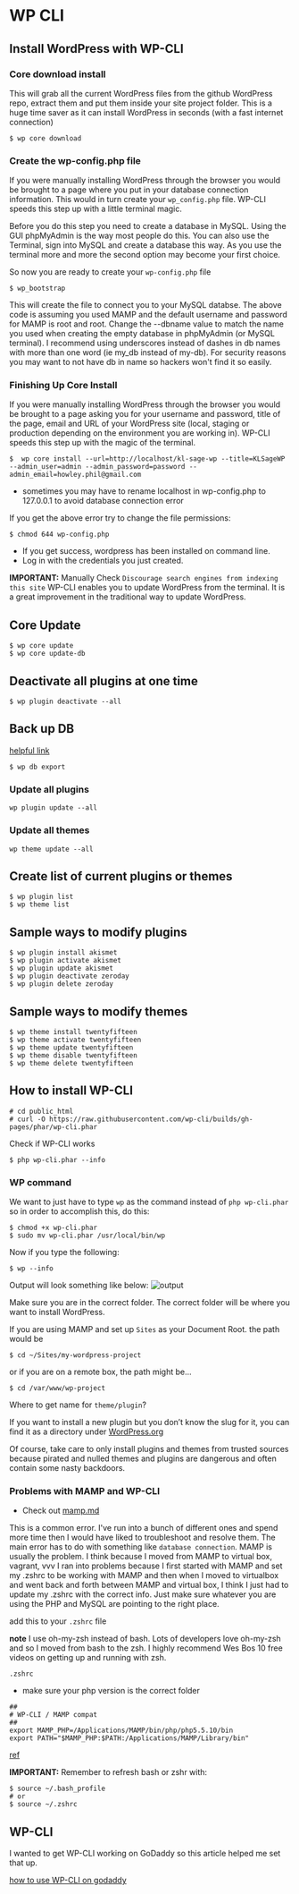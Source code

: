 # WP CLI

## Install WordPress with WP-CLI

### Core download install

This will grab all the current WordPress files from the github WordPress repo, extract them and put them inside your site project folder. This is a huge time saver as it can install WordPress in seconds (with a fast internet connection)

```
$ wp core download
```

### Create the wp-config.php file

If you were manually installing WordPress through the browser you would be brought to a page where you put in your database connection information. This would in turn create your `wp_config.php` file. WP-CLI speeds this step up with a little terminal magic.

Before you do this step you need to create a database in MySQL. Using the GUI phpMyAdmin is the way most people do this. You can also use the Terminal, sign into MySQL and create a database this way. As you use the terminal more and more the second option may become your first choice.

So now you are ready to create your `wp-config.php` file

```
$ wp_bootstrap
```

This will create the file to connect you to your MySQL databse. The above code is assuming you used MAMP and the default username and password for MAMP is root and root. Change the --dbname value to match the name you used when creating the empty database in phpMyAdmin (or MySQL terminal). I recommend using underscores instead of dashes in db names with more than one word (ie my_db instead of my-db). For security reasons you may want to not have db in name so hackers won't find it so easily.

### Finishing Up Core Install

If you were manually installing WordPress through the browser you would be brought to a page asking you for your username and password, title of the page, email and URL of your WordPress site (local, staging or production depending on the environment you are working in). WP-CLI speeds this step up with the magic of the terminal. 

```
$  wp core install --url=http://localhost/kl-sage-wp --title=KLSageWP --admin_user=admin --admin_password=password --admin_email=howley.phil@gmail.com
```

* sometimes you may have to rename localhost in wp-config.php to 127.0.0.1 to avoid database connection error

If you get the above error try to change the file permissions:

```
$ chmod 644 wp-config.php
```

* If you get success, wordpress has been installed on command line. 
* Log in with the credentials you just created.

**IMPORTANT:** Manually Check `Discourage search engines from indexing this site`
WP-CLI enables you to update WordPress from the terminal. It is a great improvement in the traditional way to update WordPress.

## Core Update

```
$ wp core update
$ wp core update-db
```

## Deactivate all plugins at one time

```
$ wp plugin deactivate --all
```

## Back up DB

[helpful link](https://blog.sucuri.net/2015/07/wp-cli-guide-secure-wordpress-backup-update.html)

```
$ wp db export
```

### Update all plugins 

```
wp plugin update --all
```

### Update all themes

```
wp theme update --all
```

## Create list of current plugins or themes

```
$ wp plugin list
$ wp theme list
```

## Sample ways to modify plugins

```
$ wp plugin install akismet
$ wp plugin activate akismet
$ wp plugin update akismet
$ wp plugin deactivate zeroday
$ wp plugin delete zeroday
```

## Sample ways to modify themes

```
$ wp theme install twentyfifteen
$ wp theme activate twentyfifteen
$ wp theme update twentyfifteen
$ wp theme disable twentyfifteen
$ wp theme delete twentyfifteen
```

## How to install WP-CLI

```
# cd public_html
# curl -O https://raw.githubusercontent.com/wp-cli/builds/gh-pages/phar/wp-cli.phar
```

Check if WP-CLI works

```
$ php wp-cli.phar --info
```

### WP command
We want to just have to type `wp` as the command instead of `php wp-cli.phar` so in order to accomplish this, do this:

```
$ chmod +x wp-cli.phar
$ sudo mv wp-cli.phar /usr/local/bin/wp
```

Now if you type the following:

```
$ wp --info
```

Output will look something like below:
![output](https://i.imgur.com/1t3tQ45.png)

Make sure you are in the correct folder. The correct folder will be where you want to install WordPress.

If you are using MAMP and set up `Sites` as your Document Root. the path would be

```
$ cd ~/Sites/my-wordpress-project
```

or if you are on a remote box, the path might be...

```
$ cd /var/www/wp-project
```

Where to get name for `theme/plugin`?

If you want to install a new plugin but you don’t know the slug for it, you can find it as a directory under [WordPress.org](http://wordpress.org)

Of course, take care to only install plugins and themes from trusted sources because pirated and nulled themes and plugins are dangerous and often contain some nasty backdoors.

### Problems with MAMP and WP-CLI
* Check out [mamp.md](https://github.com/kingluddite/web_dev_notes/blob/master/workflow/development/mamp.md)

This is a common error. I've run into a bunch of different ones and spend more time then I would have liked to troubleshoot and resolve them. The main error has to do with something like `database connection`. MAMP is usually the problem. I think because I moved from MAMP to virtual box, vagrant, vvv I ran into problems because I first started with MAMP and set my .zshrc to be working with MAMP and then when I moved to virtualbox and went back and forth between MAMP and virtual box, I think I just had to update my .zshrc with the correct info. Just make sure whatever you are using the PHP and MySQL are pointing to the right place.

add this to your `.zshrc` file

**note** I use oh-my-zsh instead of bash. Lots of developers love oh-my-zsh and so I moved from bash to the zsh. I highly recommend Wes Bos 10 free videos on getting up and running with zsh.

`.zshrc`

* make sure your php version is the correct folder

```
##
# WP-CLI / MAMP compat
##
export MAMP_PHP=/Applications/MAMP/bin/php/php5.5.10/bin
export PATH="$MAMP_PHP:$PATH:/Applications/MAMP/Library/bin"
```

[ref](http://laurenpittenger.com/wpcli-error-establishing-database-connection-mamp/)

**IMPORTANT:** Remember to refresh bash or zshr with:
```
$ source ~/.bash_profile
# or
$ source ~/.zshrc
```

## WP-CLI

I wanted to get WP-CLI working on GoDaddy so this article helped me set that up.

[how to use WP-CLI on godaddy](https://www.godaddy.com/help/how-to-install-wordpress-cli-on-shared-hosting-12363)
